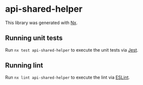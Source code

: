 # api-shared-helper

This library was generated with [Nx](https://nx.dev).

## Running unit tests

Run `nx test api-shared-helper` to execute the unit tests via [Jest](https://jestjs.io).

## Running lint

Run `nx lint api-shared-helper` to execute the lint via [ESLint](https://eslint.org/).
